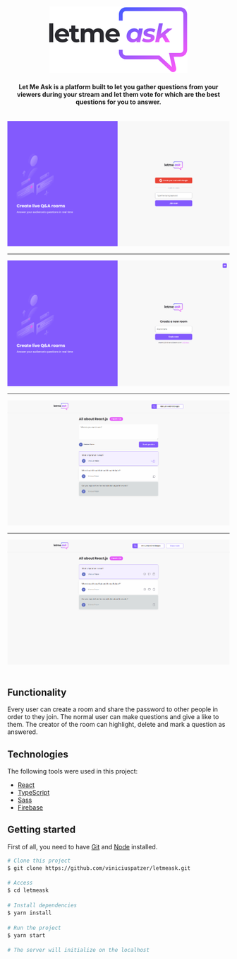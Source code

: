 <div align="center" id="top"> 
  <img src="./.github/images/letmeask.svg" alt="dt money logo" />
</div>


<h4 align="center">
  Let Me Ask is a platform built to let you gather questions from your viewers during your stream and let them vote for which are the best questions for you to answer.
</h4>

<br>

<div align="center" id="top"> 
  <img src="./.github/images/home.png" alt="dt money logo" />

  ---

  <img src="./.github/images/new-room.png" alt="dt money logo" />

  ---

  <img src="./.github/images/normal.png" alt="dt money logo" />

  ---
  
  <img src="./.github/images/admin.png" alt="dt money logo" />
</div>

<br>

## Functionality

Every user can create a room and share the password to other people in order to they join. The normal user can make questions and give a like to them. The creator of the room can highlight, delete and mark a question as answered.

## Technologies

The following tools were used in this project:

- [React](https://pt-br.reactjs.org/)
- [TypeScript](https://www.typescriptlang.org/)
- [Sass](https://sass-lang.com/)
- [Firebase](https://firebase.google.com/)

## Getting started

First of all, you need to have [Git](https://git-scm.com) and [Node](https://nodejs.org/en/) installed.

```bash
# Clone this project
$ git clone https://github.com/viniciuspatzer/letmeask.git

# Access
$ cd letmeask

# Install dependencies
$ yarn install

# Run the project
$ yarn start

# The server will initialize on the localhost
```

